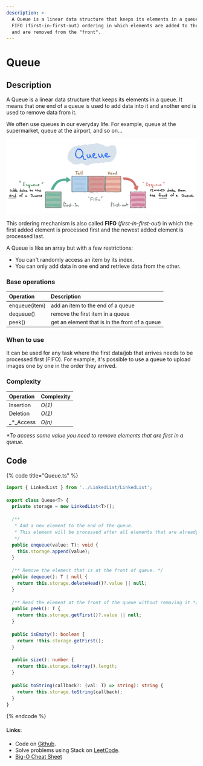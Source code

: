```yaml
---
description: >-
  A Queue is a linear data structure that keeps its elements in a queue. It uses
  FIFO (first-in-first-out) ordering in which elements are added to the "end"
  and are removed from the "front".
---
```


# Queue

## Description

A Queue is a linear data structure that keeps its elements in a queue. It means that one end of a queue is used to add data into it and another end is used to remove data from it. 

We often use queues in our everyday life. For example, queue at the supermarket, queue at the airport, and so on...

![](../../.gitbook/assets/img_0111.jpeg)

This ordering mechanism is also called **FIFO** \(_first-in-first-out_\) in which the first added element is processed first and the newest added element is processed last.

A Queue is like an array but with a few restrictions:

* You can't randomly access an item by its index.
* You can only add data in one end and retrieve data from the other.

### Base operations

| Operation | Description |
| :--- | :--- |
| enqueue\(item\) | add an item to the end of a queue |
| dequeue\(\) | remove the first item in a queue |
| peek\(\) | get an element that is in the front of a queue |

### When to use

It can be used for any task where the first data/job that arrives needs to be processed first \(FIFO\). For example, it's possible to use a queue to upload images one by one in the order they arrived.

### Complexity

| Operation | Complexity |
| :--- | :--- |
| Insertion | _O\(1\)_ |
| Deletion | _O\(1\)_ |
| _\*_Access | _O\(n\)_ |

_\*To access some value you need to remove elements that are first in a queue._

## Code

{% code title="Queue.ts" %}
```typescript
import { LinkedList } from '../LinkedList/LinkedList';

export class Queue<T> {
  private storage = new LinkedList<T>();

  /**
   * Add a new element to the end of the queue.
   * This element will be processed after all elements that are already in the queue.
   */
  public enqueue(value: T): void {
    this.storage.append(value);
  }

  /** Remove the element that is at the front of queue. */
  public dequeue(): T | null {
    return this.storage.deleteHead()?.value || null;
  }

  /** Read the element at the front of the queue without removing it */
  public peek(): T {
    return this.storage.getFirst()?.value || null;
  }

  public isEmpty(): boolean {
    return !this.storage.getFirst();
  }

  public size(): number {
    return this.storage.toArray().length;
  }

  public toString(callback?: (val: T) => string): string {
    return this.storage.toString(callback);
  }
}
```
{% endcode %}

#### Links:

* Code on [Github](https://github.com/UgRoss/data-structures-typescript/tree/main/src/data-structures/Queue).
* Solve problems using Stack on [LeetCode](https://leetcode.com/tag/queue/).
* [Big-O Cheat Sheet](https://www.bigocheatsheet.com/)


